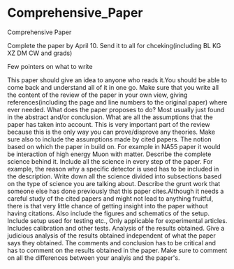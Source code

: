 # Comprehensive_Paper
Comprehensive Paper

Complete the paper by April 10. Send it to all for chceking(including BL KG XZ DM CW and grads)
 
Few pointers on what to write

This paper should give an idea to anyone who reads it.You should be able to come back and understand all of it in one go. Make sure that you write all the content of the review of the paper in your own view, giving references(including the page and line numbers to the original paper) where ever needed.
What does the paper proposes to do? Most usually just found in the abstract and/or conclusion.
What are all the assumptions that the paper has taken into account. This is very important part of the review because this is the only way you can prove/disprove any theories. Make sure also to include the assumptions made by cited papers.
The notion based on which the paper in build on. For example in NA55 paper it would be interaction of high energy Muon with matter.
Describe the complete science behind it.
Include all the science in every step of the paper. For example, the reason why a specific detector is used has to be included in the description. Write down all the science divided into subsections based on the type of science you are talking about.
Describe the grunt work that someone else has done previously that this paper cites.Although it needs a careful study of the cited papers and might not lead to anything fruitful, there is that very little chance of getting insight into the paper without having citations.
Also include the figures and schematics of the setup. Include setup used for testing etc.,
Only applicable for experimental articles. Includes calibration and other tests.
Analysis of the results obtained. Give a judicious analysis of the results obtained independent of what the paper says they obtained.
The comments and conclusion has to be critical and has to comment on the results obtained in the paper. Make sure to comment on all the differences between your analyis and the paper's.


